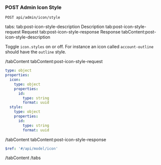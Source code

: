 ### POST Admin Icon Style

```text
POST api/admin/icon/style
```

tabs:
tab:post-icon-style-description Description
tab:post-icon-style-request Request
tab:post-icon-style-response Response
tabContent:post-icon-style-description

Toggle `icon.styles` on or off. For instance an icon called `account-outline` should have the `outline` style.

/tabContent
tabContent:post-icon-style-request

```yaml
type: object
properties:
  icon:
    type: object
    properties:
      id:
        type: string
        format: uuid
  style:
    type: object
    properties:
      id:
        type: string
        format: uuid
```

/tabContent
tabContent:post-icon-style-response

```yaml
$ref: '#/api/model/icon'
```

/tabContent
/tabs